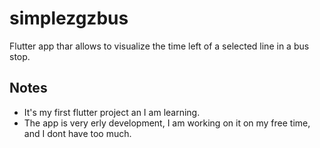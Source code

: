 # simplezgzbus

Flutter app thar allows to visualize the time left of a selected line in a bus stop.

## Notes

- It's my first flutter project an I am learning.
- The app is very erly development, I am working on it on my free time, and I dont have too much.
